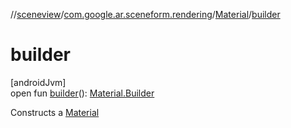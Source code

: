 //[sceneview](../../../index.md)/[com.google.ar.sceneform.rendering](../index.md)/[Material](index.md)/[builder](builder.md)

# builder

[androidJvm]\
open fun [builder](builder.md)(): [Material.Builder](-builder/index.md)

Constructs a [Material](index.md)
